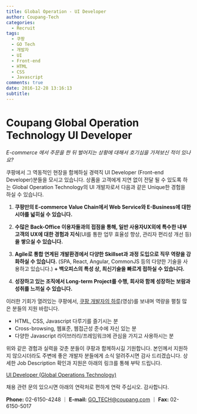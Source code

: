 ```yaml
---
title: Global Operation - UI Developer
author: Coupang-Tech
categories:
  - Recruit
tags:
  - 쿠팡
  - GO Tech
  - 개발자
  - UI
  - Front-end
  - HTML
  - CSS
  - Javascript
comments: true
date: 2016-12-28 13:16:13
subtitle:
---
```


# Coupang Global Operation Technology UI Developer


_E-commerce 에서 주문을 한 뒤 벌어지는 상황에 대해서 호기심을 가져보신 적이 있나요?_

쿠팡에서 그 역동적인 현장을 함께하실 경력직 UI Developer (Front-end Developer)분들을 모시고 있습니다. 상품을 고객에게 지연 없이 전달 될 수 있도록 하는 Global Operation Technology의 UI 개발자로서 다음과 같은 Unique한 경험을 하실 수 있습니다.

1.	**쿠팡만의 E-commerce Value Chain에서 Web Service와 E-Business에 대한 시야를 넓히실 수 있습니다.**

2.	**수많은 Back-Office 이용자들과의 접점을 통해, 일반 사용자UX외에 특수한 내부고객의 UX에 대한 경험과 지식**(UI를 통한 업무 효율성 향상, 관리자 편리성 개선 등)**을 쌓으실 수 있습니다.**

3.	**Agile로 통합 연계된 개발환경에서 다양한 Skillset과 과정 도입으로 직무 역량을 강화하실 수 있습니다.** (SPA, React, Angular, CommonJS 등의 다양한 기술을 사용하고 있습니다.) **+ 백오피스의 특성 상, 최신기술을 빠르게 접하실 수 있습니다.**

4.	**성장하고 있는 조직에서 Long-term Project를 수행, 회사와 함께 성장하는 보람과 성취를 느끼실 수 있습니다.**

이러한 기회가 열려있는 쿠팡에서, [쿠팡 개발자의 하루](https://www.youtube.com/watch?v=0sH6Wjn7XCA&feature=youtu.be)(영상)를 보내며 역량을 펼칠 많은 분들의 지원 바랍니다.

-	HTML, CSS, Javascript 다루기를 즐기시는 분
-	Cross-browsing, 웹표준, 웹접근성 준수에 자신 있는 분
-	다양한 Javascript 라이브러리/프레임워크에 관심을 가지고 사용하시는 분

위와 같은 경험과 실력을 갖춘 분들이 쿠팡과 함께하시길 기원합니다.
본인께서 지원하지 않으시더라도 주변에 좋은 개발자 분들에게 소식 알려주시면 감사 드리겠습니다. 상세한 Job Description 확인과 지원은 아래의 링크를 통해 부탁 드립니다.

[UI Developer (Global Operations Technology)](https://boards.greenhouse.io/coupang2/jobs/260405?t=wj6iyx#.WGM9OFWLRhF)

채용 관련 문의 있으시면 아래의 연락처로 편하게 연락 주십시오.
감사합니다.


**Phone:** 02-6150-4248 ｜ **E-mail:** <GO_TECH@coupang.com> ｜ **Fax:** 02-6150-5017
